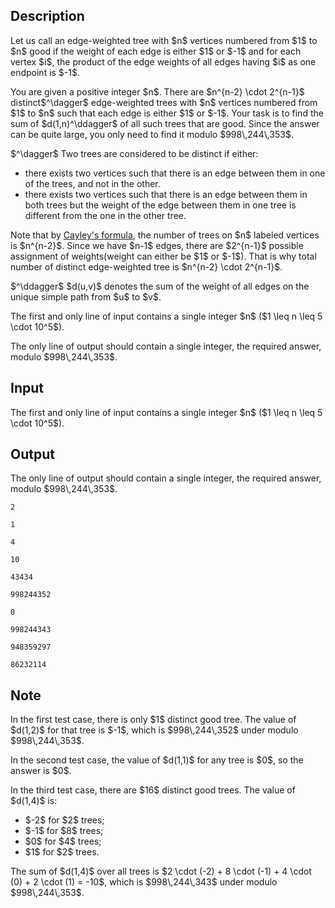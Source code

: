 ## Description

<div><p>Let us call an edge-weighted tree with $n$ vertices numbered from $1$ to $n$ <span class="tex-font-style-it">good</span> if the weight of each edge is either $1$ or $-1$ and for each vertex $i$, the product of the edge weights of all edges having $i$ as one endpoint is $-1$.</p><p>You are given a positive integer $n$. There are $n^{n-2} \cdot 2^{n-1}$ distinct$^\dagger$ edge-weighted trees with $n$ vertices numbered from $1$ to $n$ such that each edge is either $1$ or $-1$. Your task is to find the sum of $d(1,n)^\ddagger$ of all such trees that are good. Since the answer can be quite large, you only need to find it modulo $998\,244\,353$.</p><p>$^\dagger$ Two trees are considered to be distinct if either: </p><ul> <li> there exists two vertices such that there is an edge between them in one of the trees, and not in the other. </li><li> there exists two vertices such that there is an edge between them in both trees but the weight of the edge between them in one tree is different from the one in the other tree. </li></ul><p>Note that by <a href="https://rb.gy/hho7vu">Cayley's formula</a>, the number of trees on $n$ labeled vertices is $n^{n-2}$. Since we have $n-1$ edges, there are $2^{n-1}$ possible assignment of weights(weight can either be $1$ or $-1$). That is why total number of distinct edge-weighted tree is $n^{n-2} \cdot 2^{n-1}$.</p><p>$^\ddagger$ $d(u,v)$ denotes the sum of the weight of all edges on the unique simple path from $u$ to $v$.</p></div><div class="input-specification"><p>The first and only line of input contains a single integer $n$ ($1 \leq n \leq 5 \cdot 10^5$).</p></div><div class="output-specification"><p>The only line of output should contain a single integer, the required answer, modulo $998\,244\,353$.</p></div>

## Input

<p>The first and only line of input contains a single integer $n$ ($1 \leq n \leq 5 \cdot 10^5$).</p>

## Output

<p>The only line of output should contain a single integer, the required answer, modulo $998\,244\,353$.</p>





```input1
2
```




```input2
1
```




```input3
4
```




```input4
10
```




```input5
43434
```




```output1
998244352
```




```output2
0
```




```output3
998244343
```




```output4
948359297
```




```output5
86232114
```



## Note

<p>In the first test case, there is only $1$ distinct <span class="tex-font-style-it">good</span> tree. The value of $d(1,2)$ for that tree is $-1$, which is $998\,244\,352$ under modulo $998\,244\,353$.</p><p>In the second test case, the value of $d(1,1)$ for any tree is $0$, so the answer is $0$.</p><p>In the third test case, there are $16$ distinct <span class="tex-font-style-it">good</span> trees. The value of $d(1,4)$ is: </p><ul> <li> $-2$ for $2$ trees; </li><li> $-1$ for $8$ trees; </li><li> $0$ for $4$ trees; </li><li> $1$ for $2$ trees. </li></ul><p>The sum of $d(1,4)$ over all trees is $2 \cdot (-2) + 8 \cdot (-1) + 4 \cdot (0) + 2 \cdot (1) = -10$, which is $998\,244\,343$ under modulo $998\,244\,353$.</p>
